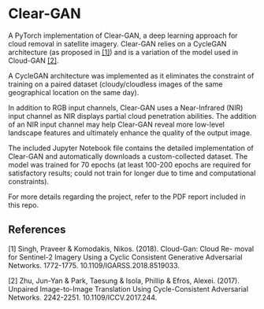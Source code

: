 # Clear-GAN

A PyTorch implementation of Clear-GAN, a deep learning approach for cloud removal in satellite imagery. Clear-GAN relies on a CycleGAN architecture (as proposed in [[1]](#1)) and is a variation of the model used in Cloud-GAN [[2]](#2). 

A CycleGAN architecture was implemented as it eliminates the constraint of training on a paired dataset (cloudy/cloudless images of the same geographical location on the same day).

In addition to RGB input channels, Clear-GAN uses a Near-Infrared (NIR) input channel as NIR displays partial cloud penetration abilities. The addition of an NIR input channel may help Clear-GAN reveal more low-level landscape features and ultimately enhance the quality of the output image.

The included Jupyter Notebook file contains the detailed implementation of Clear-GAN and automatically downloads a custom-collected dataset. The model was trained for 70 epochs (at least 100-200 epochs are required for satisfactory results; could not train for longer due to time and computational constraints).

For more details regarding the project, refer to the PDF report included in this repo.

## References
<a id="1">[1]</a>
Singh, Praveer & Komodakis, Nikos. (2018). Cloud-Gan: Cloud Re- moval for Sentinel-2 Imagery Using a Cyclic Consistent Generative Adversarial Networks. 1772-1775. 10.1109/IGARSS.2018.8519033.

<a id="2">[2]</a>
Zhu, Jun-Yan & Park, Taesung & Isola, Phillip & Efros, Alexei. (2017). Unpaired Image-to-Image Translation Using Cycle-Consistent Adversarial Networks. 2242-2251. 10.1109/ICCV.2017.244.
